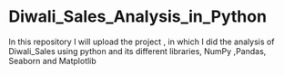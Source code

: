 # Diwali_Sales_Analysis_in_Python
In this repository I will upload the project  , in which I did the analysis of Diwali_Sales using python and its different libraries, NumPy ,Pandas, Seaborn and Matplotlib
